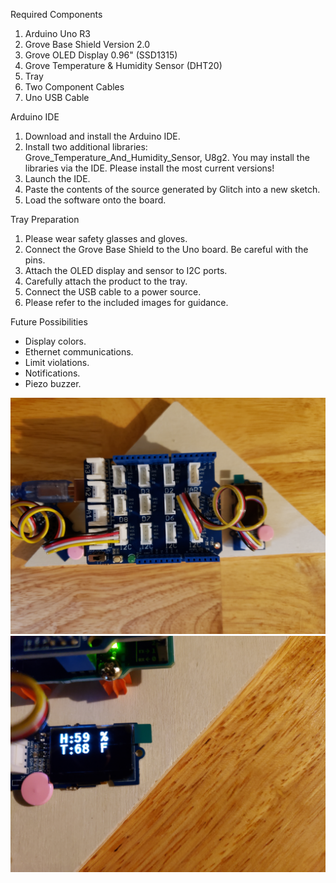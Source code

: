 Required Components
<ol>
<li>Arduino Uno R3</li>
<li>Grove Base Shield Version 2.0</li>
<li>Grove OLED Display 0.96" (SSD1315)</li>
<li>Grove Temperature & Humidity Sensor (DHT20)</li>
<li>Tray</li>
<li>Two Component Cables</li>
<li>Uno USB Cable</li>
</ol>

Arduino IDE
<ol>
<li>Download and install the Arduino IDE.</li>
<li>Install two additional libraries: Grove_Temperature_And_Humidity_Sensor,
  U8g2. You may install the libraries via the IDE.
  Please install the most current versions!</li>
<li>Launch the IDE.</li>
<li>Paste the contents of the source generated by
  Glitch into a new sketch.</li>
<li>Load the software onto the board.</li>
</ol>

Tray Preparation
<ol>
<li>Please wear safety glasses and gloves.</li>
<li>Connect the Grove Base Shield to the Uno board. Be
  careful with the pins.</li>
<li>Attach the OLED display and sensor to I2C ports.</li>
<li>Carefully attach the product to the tray.</li>
<li>Connect the USB cable to a power source.</li>
<li>Please refer to the included images for guidance.</li>
</ol>

Future Possibilities
<ul>
<li>Display colors.</li>
<li>Ethernet communications.</li>
<li>Limit violations.</li>
<li>Notifications.</li>
<li>Piezo buzzer.</li>
</ul>

![](https://github.com/textbrowser/glitch-projects/blob/main/AmbientHumidityTemperatureLED/Image-1.jpg)
![](https://github.com/textbrowser/glitch-projects/blob/main/AmbientHumidityTemperatureLED/Image-2.jpg)
